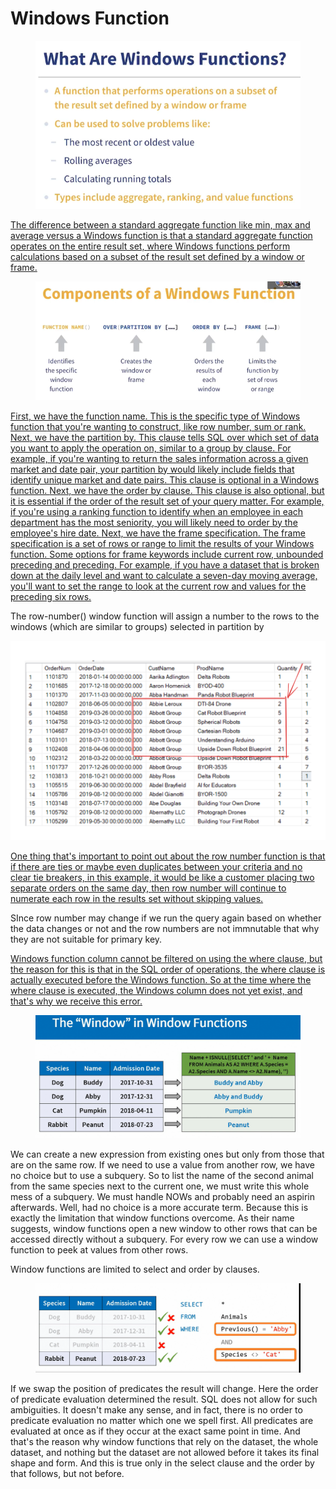 # Windows Function

<figure><img src="../.gitbook/assets/image (58) (1).png" alt=""><figcaption></figcaption></figure>

[The difference between a standard aggregate function ](https://www.linkedin.com/learning/top-five-things-to-know-in-advanced-sql/introduction-to-window-functions?autoSkip=true\&contextUrn=urn%3Ali%3AlyndaLearningPath%3A5ee163f0498efe0ef0dfd87c\&resume=false)[like min, max and average versus a Windows function ](https://www.linkedin.com/learning/top-five-things-to-know-in-advanced-sql/introduction-to-window-functions?autoSkip=true\&contextUrn=urn%3Ali%3AlyndaLearningPath%3A5ee163f0498efe0ef0dfd87c\&resume=false)[is that a standard aggregate function operates ](https://www.linkedin.com/learning/top-five-things-to-know-in-advanced-sql/introduction-to-window-functions?autoSkip=true\&contextUrn=urn%3Ali%3AlyndaLearningPath%3A5ee163f0498efe0ef0dfd87c\&resume=false)[on the entire result set, ](https://www.linkedin.com/learning/top-five-things-to-know-in-advanced-sql/introduction-to-window-functions?autoSkip=true\&contextUrn=urn%3Ali%3AlyndaLearningPath%3A5ee163f0498efe0ef0dfd87c\&resume=false)[where Windows functions perform calculations ](https://www.linkedin.com/learning/top-five-things-to-know-in-advanced-sql/introduction-to-window-functions?autoSkip=true\&contextUrn=urn%3Ali%3AlyndaLearningPath%3A5ee163f0498efe0ef0dfd87c\&resume=false)[based on a subset of the result set ](https://www.linkedin.com/learning/top-five-things-to-know-in-advanced-sql/introduction-to-window-functions?autoSkip=true\&contextUrn=urn%3Ali%3AlyndaLearningPath%3A5ee163f0498efe0ef0dfd87c\&resume=false)[defined by a window or frame. ](https://www.linkedin.com/learning/top-five-things-to-know-in-advanced-sql/introduction-to-window-functions?autoSkip=true\&contextUrn=urn%3Ali%3AlyndaLearningPath%3A5ee163f0498efe0ef0dfd87c\&resume=false)

<figure><img src="../.gitbook/assets/image (60) (1).png" alt=""><figcaption></figcaption></figure>

[ ](https://www.linkedin.com/learning/top-five-things-to-know-in-advanced-sql/introduction-to-window-functions?autoSkip=true\&contextUrn=urn%3Ali%3AlyndaLearningPath%3A5ee163f0498efe0ef0dfd87c\&resume=false)[First, we have the function name. ](https://www.linkedin.com/learning/top-five-things-to-know-in-advanced-sql/introduction-to-window-functions?autoSkip=true\&contextUrn=urn%3Ali%3AlyndaLearningPath%3A5ee163f0498efe0ef0dfd87c\&resume=false)[This is the specific type of Windows function ](https://www.linkedin.com/learning/top-five-things-to-know-in-advanced-sql/introduction-to-window-functions?autoSkip=true\&contextUrn=urn%3Ali%3AlyndaLearningPath%3A5ee163f0498efe0ef0dfd87c\&resume=false)[that you're wanting to construct, ](https://www.linkedin.com/learning/top-five-things-to-know-in-advanced-sql/introduction-to-window-functions?autoSkip=true\&contextUrn=urn%3Ali%3AlyndaLearningPath%3A5ee163f0498efe0ef0dfd87c\&resume=false)[like row number, sum or rank. ](https://www.linkedin.com/learning/top-five-things-to-know-in-advanced-sql/introduction-to-window-functions?autoSkip=true\&contextUrn=urn%3Ali%3AlyndaLearningPath%3A5ee163f0498efe0ef0dfd87c\&resume=false)[Next, we have the partition by. ](https://www.linkedin.com/learning/top-five-things-to-know-in-advanced-sql/introduction-to-window-functions?autoSkip=true\&contextUrn=urn%3Ali%3AlyndaLearningPath%3A5ee163f0498efe0ef0dfd87c\&resume=false)[This clause tells SQL over which set of data ](https://www.linkedin.com/learning/top-five-things-to-know-in-advanced-sql/introduction-to-window-functions?autoSkip=true\&contextUrn=urn%3Ali%3AlyndaLearningPath%3A5ee163f0498efe0ef0dfd87c\&resume=false)[you want to apply the operation on, ](https://www.linkedin.com/learning/top-five-things-to-know-in-advanced-sql/introduction-to-window-functions?autoSkip=true\&contextUrn=urn%3Ali%3AlyndaLearningPath%3A5ee163f0498efe0ef0dfd87c\&resume=false)[similar to a group by clause. ](https://www.linkedin.com/learning/top-five-things-to-know-in-advanced-sql/introduction-to-window-functions?autoSkip=true\&contextUrn=urn%3Ali%3AlyndaLearningPath%3A5ee163f0498efe0ef0dfd87c\&resume=false)[For example, if you're wanting to return ](https://www.linkedin.com/learning/top-five-things-to-know-in-advanced-sql/introduction-to-window-functions?autoSkip=true\&contextUrn=urn%3Ali%3AlyndaLearningPath%3A5ee163f0498efe0ef0dfd87c\&resume=false)[the sales information across a given market and date pair, ](https://www.linkedin.com/learning/top-five-things-to-know-in-advanced-sql/introduction-to-window-functions?autoSkip=true\&contextUrn=urn%3Ali%3AlyndaLearningPath%3A5ee163f0498efe0ef0dfd87c\&resume=false)[your partition by would likely include fields ](https://www.linkedin.com/learning/top-five-things-to-know-in-advanced-sql/introduction-to-window-functions?autoSkip=true\&contextUrn=urn%3Ali%3AlyndaLearningPath%3A5ee163f0498efe0ef0dfd87c\&resume=false)[that identify unique market and date pairs. ](https://www.linkedin.com/learning/top-five-things-to-know-in-advanced-sql/introduction-to-window-functions?autoSkip=true\&contextUrn=urn%3Ali%3AlyndaLearningPath%3A5ee163f0498efe0ef0dfd87c\&resume=false)[This clause is optional in a Windows function. ](https://www.linkedin.com/learning/top-five-things-to-know-in-advanced-sql/introduction-to-window-functions?autoSkip=true\&contextUrn=urn%3Ali%3AlyndaLearningPath%3A5ee163f0498efe0ef0dfd87c\&resume=false)[Next, we have the order by clause. ](https://www.linkedin.com/learning/top-five-things-to-know-in-advanced-sql/introduction-to-window-functions?autoSkip=true\&contextUrn=urn%3Ali%3AlyndaLearningPath%3A5ee163f0498efe0ef0dfd87c\&resume=false)[This clause is also optional, but it is essential ](https://www.linkedin.com/learning/top-five-things-to-know-in-advanced-sql/introduction-to-window-functions?autoSkip=true\&contextUrn=urn%3Ali%3AlyndaLearningPath%3A5ee163f0498efe0ef0dfd87c\&resume=false)[if the order of the result set of your query matter. ](https://www.linkedin.com/learning/top-five-things-to-know-in-advanced-sql/introduction-to-window-functions?autoSkip=true\&contextUrn=urn%3Ali%3AlyndaLearningPath%3A5ee163f0498efe0ef0dfd87c\&resume=false)[For example, if you're using a ranking function ](https://www.linkedin.com/learning/top-five-things-to-know-in-advanced-sql/introduction-to-window-functions?autoSkip=true\&contextUrn=urn%3Ali%3AlyndaLearningPath%3A5ee163f0498efe0ef0dfd87c\&resume=false)[to identify when an employee ](https://www.linkedin.com/learning/top-five-things-to-know-in-advanced-sql/introduction-to-window-functions?autoSkip=true\&contextUrn=urn%3Ali%3AlyndaLearningPath%3A5ee163f0498efe0ef0dfd87c\&resume=false)[in each department has the most seniority, ](https://www.linkedin.com/learning/top-five-things-to-know-in-advanced-sql/introduction-to-window-functions?autoSkip=true\&contextUrn=urn%3Ali%3AlyndaLearningPath%3A5ee163f0498efe0ef0dfd87c\&resume=false)[you will likely need to order by the employee's hire date. ](https://www.linkedin.com/learning/top-five-things-to-know-in-advanced-sql/introduction-to-window-functions?autoSkip=true\&contextUrn=urn%3Ali%3AlyndaLearningPath%3A5ee163f0498efe0ef0dfd87c\&resume=false)[Next, we have the frame specification. ](https://www.linkedin.com/learning/top-five-things-to-know-in-advanced-sql/introduction-to-window-functions?autoSkip=true\&contextUrn=urn%3Ali%3AlyndaLearningPath%3A5ee163f0498efe0ef0dfd87c\&resume=false)[The frame specification is a set of rows ](https://www.linkedin.com/learning/top-five-things-to-know-in-advanced-sql/introduction-to-window-functions?autoSkip=true\&contextUrn=urn%3Ali%3AlyndaLearningPath%3A5ee163f0498efe0ef0dfd87c\&resume=false)[or range to limit the results of your Windows function. ](https://www.linkedin.com/learning/top-five-things-to-know-in-advanced-sql/introduction-to-window-functions?autoSkip=true\&contextUrn=urn%3Ali%3AlyndaLearningPath%3A5ee163f0498efe0ef0dfd87c\&resume=false)[Some options for frame keywords include ](https://www.linkedin.com/learning/top-five-things-to-know-in-advanced-sql/introduction-to-window-functions?autoSkip=true\&contextUrn=urn%3Ali%3AlyndaLearningPath%3A5ee163f0498efe0ef0dfd87c\&resume=false)[current row, unbounded preceding and preceding. ](https://www.linkedin.com/learning/top-five-things-to-know-in-advanced-sql/introduction-to-window-functions?autoSkip=true\&contextUrn=urn%3Ali%3AlyndaLearningPath%3A5ee163f0498efe0ef0dfd87c\&resume=false)[For example, if you have a dataset ](https://www.linkedin.com/learning/top-five-things-to-know-in-advanced-sql/introduction-to-window-functions?autoSkip=true\&contextUrn=urn%3Ali%3AlyndaLearningPath%3A5ee163f0498efe0ef0dfd87c\&resume=false)[that is broken down at the daily level ](https://www.linkedin.com/learning/top-five-things-to-know-in-advanced-sql/introduction-to-window-functions?autoSkip=true\&contextUrn=urn%3Ali%3AlyndaLearningPath%3A5ee163f0498efe0ef0dfd87c\&resume=false)[and want to calculate a seven-day moving average, ](https://www.linkedin.com/learning/top-five-things-to-know-in-advanced-sql/introduction-to-window-functions?autoSkip=true\&contextUrn=urn%3Ali%3AlyndaLearningPath%3A5ee163f0498efe0ef0dfd87c\&resume=false)[you'll want to set the range to look ](https://www.linkedin.com/learning/top-five-things-to-know-in-advanced-sql/introduction-to-window-functions?autoSkip=true\&contextUrn=urn%3Ali%3AlyndaLearningPath%3A5ee163f0498efe0ef0dfd87c\&resume=false)[at the current row and values for the preceding six rows.](https://www.linkedin.com/learning/top-five-things-to-know-in-advanced-sql/introduction-to-window-functions?autoSkip=true\&contextUrn=urn%3Ali%3AlyndaLearningPath%3A5ee163f0498efe0ef0dfd87c\&resume=false)

The row-number() window function will assign a number to the rows to the windows (which are similar to groups) selected in partition by

<img src="../.gitbook/assets/file.excalidraw (1) (1).svg" alt="" class="gitbook-drawing">

[One thing that's important to point out ](https://www.linkedin.com/learning/top-five-things-to-know-in-advanced-sql/diving-into-row-number?autoSkip=true\&contextUrn=urn%3Ali%3AlyndaLearningPath%3A5ee163f0498efe0ef0dfd87c\&resume=false)[about the row number function is that ](https://www.linkedin.com/learning/top-five-things-to-know-in-advanced-sql/diving-into-row-number?autoSkip=true\&contextUrn=urn%3Ali%3AlyndaLearningPath%3A5ee163f0498efe0ef0dfd87c\&resume=false)[if there are ties or maybe even duplicates ](https://www.linkedin.com/learning/top-five-things-to-know-in-advanced-sql/diving-into-row-number?autoSkip=true\&contextUrn=urn%3Ali%3AlyndaLearningPath%3A5ee163f0498efe0ef0dfd87c\&resume=false)[between your criteria and no clear tie breakers, ](https://www.linkedin.com/learning/top-five-things-to-know-in-advanced-sql/diving-into-row-number?autoSkip=true\&contextUrn=urn%3Ali%3AlyndaLearningPath%3A5ee163f0498efe0ef0dfd87c\&resume=false)[in this example, it would be ](https://www.linkedin.com/learning/top-five-things-to-know-in-advanced-sql/diving-into-row-number?autoSkip=true\&contextUrn=urn%3Ali%3AlyndaLearningPath%3A5ee163f0498efe0ef0dfd87c\&resume=false)[like a customer placing two separate orders on the same day, ](https://www.linkedin.com/learning/top-five-things-to-know-in-advanced-sql/diving-into-row-number?autoSkip=true\&contextUrn=urn%3Ali%3AlyndaLearningPath%3A5ee163f0498efe0ef0dfd87c\&resume=false)[then row number will continue to numerate each row ](https://www.linkedin.com/learning/top-five-things-to-know-in-advanced-sql/diving-into-row-number?autoSkip=true\&contextUrn=urn%3Ali%3AlyndaLearningPath%3A5ee163f0498efe0ef0dfd87c\&resume=false)[in the results set without skipping values. ](https://www.linkedin.com/learning/top-five-things-to-know-in-advanced-sql/diving-into-row-number?autoSkip=true\&contextUrn=urn%3Ali%3AlyndaLearningPath%3A5ee163f0498efe0ef0dfd87c\&resume=false)

SInce row number may change if we run the query again based on whether the data changes or not and the row numbers are not immnutable that why they are not suitable for primary key.&#x20;

[Windows function column cannot be filtered ](https://www.linkedin.com/learning/top-five-things-to-know-in-advanced-sql/diving-into-row-number?autoSkip=true\&contextUrn=urn%3Ali%3AlyndaLearningPath%3A5ee163f0498efe0ef0dfd87c\&resume=false)[on using the where clause, but the reason for this ](https://www.linkedin.com/learning/top-five-things-to-know-in-advanced-sql/diving-into-row-number?autoSkip=true\&contextUrn=urn%3Ali%3AlyndaLearningPath%3A5ee163f0498efe0ef0dfd87c\&resume=false)[is that in the SQL order of operations, ](https://www.linkedin.com/learning/top-five-things-to-know-in-advanced-sql/diving-into-row-number?autoSkip=true\&contextUrn=urn%3Ali%3AlyndaLearningPath%3A5ee163f0498efe0ef0dfd87c\&resume=false)[the where clause is actually executed ](https://www.linkedin.com/learning/top-five-things-to-know-in-advanced-sql/diving-into-row-number?autoSkip=true\&contextUrn=urn%3Ali%3AlyndaLearningPath%3A5ee163f0498efe0ef0dfd87c\&resume=false)[before the Windows function. ](https://www.linkedin.com/learning/top-five-things-to-know-in-advanced-sql/diving-into-row-number?autoSkip=true\&contextUrn=urn%3Ali%3AlyndaLearningPath%3A5ee163f0498efe0ef0dfd87c\&resume=false)[So at the time where the where clause is executed, ](https://www.linkedin.com/learning/top-five-things-to-know-in-advanced-sql/diving-into-row-number?autoSkip=true\&contextUrn=urn%3Ali%3AlyndaLearningPath%3A5ee163f0498efe0ef0dfd87c\&resume=false)[the Windows column does not yet exist, ](https://www.linkedin.com/learning/top-five-things-to-know-in-advanced-sql/diving-into-row-number?autoSkip=true\&contextUrn=urn%3Ali%3AlyndaLearningPath%3A5ee163f0498efe0ef0dfd87c\&resume=false)[and that's why we receive this error. ](https://www.linkedin.com/learning/top-five-things-to-know-in-advanced-sql/diving-into-row-number?autoSkip=true\&contextUrn=urn%3Ali%3AlyndaLearningPath%3A5ee163f0498efe0ef0dfd87c\&resume=false)



<figure><img src="../.gitbook/assets/image (14) (1).png" alt=""><figcaption></figcaption></figure>

We can create a new expression from existing ones but only from those that are on the same row. If we need to use a value from another row, we have no choice but to use a subquery. So to list the name of the second animal from the same species next to the current one, we must write this whole mess of a subquery. We must handle NOWs and probably need an aspirin afterwards. Well, had no choice is a more accurate term. Because this is exactly the limitation that window functions overcome. As their name suggests, window functions open a new window to other rows that can be accessed directly without a subquery. For every row we can use a window function to peek at values from other rows.

Window functions are limited to select and order by clauses.

<figure><img src="../.gitbook/assets/image (15) (1).png" alt=""><figcaption></figcaption></figure>

If we swap the position of predicates the result will change. Here the order of predicate evaluation determined the result. SQL does not allow for such ambiguities. It doesn't make any sense, and in fact, there is no order to predicate evaluation no matter which one we spell first. All predicates are evaluated at once as if they occur at the exact same point in time. And that's the reason why window functions that rely on the dataset, the whole dataset, and nothing but the dataset are not allowed before it takes its final shape and form. And this is true only in the select clause and the order by that follows, but not before.

